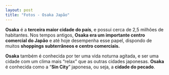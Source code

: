 ```yaml
---
layout: post
title: "Fotos - Osaka Japão"
---
```


**Osaka**  é a  **terceira maior cidade do país**, e possui cerca de 2,5 milhões de habitantes. Nos tempos antigos,  **Osaka era um importante centro comercial do Japão**  e até hoje desempenha esse papel, dispondo de muitos  **shoppings subterrâneos e centro comerciais.**

**Osaka** também é conhecida por ter uma vida noturna agitada, e ser uma cidade com um clima mais “relax” que as outras cidades japonesas.  **Osaka**  é conhecida como a “**Sin City**” japonesa, ou seja, a  **cidade do pecado**.


